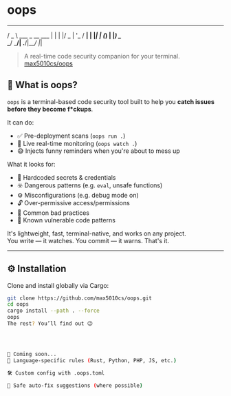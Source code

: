 # oops

  ___                  
 / _ \  ___  _ __  ___ 
| | | |/ _ \| '_ \/ __|
| |_| | (_) | |_) \__ \
 \___/ \___/| .__/|___/
            |_|        


> A real-time code security companion for your terminal.  
> [max5010cs/oops](https://github.com/max5010cs/oops)

## 🤔 What is oops?

`oops` is a terminal-based code security tool built to help you **catch issues before they become f*ckups**.

It can do:

- ✅ Pre-deployment scans (`oops run .`)
- 👀 Live real-time monitoring (`oops watch .`)
- 😅 Injects funny reminders when you're about to mess up

What it looks for:

- 🔐 Hardcoded secrets & credentials
- ☣️ Dangerous patterns (e.g. `eval`, unsafe functions)
- ⚙️ Misconfigurations (e.g. debug mode on)
- 🔓 Over-permissive access/permissions
- 🤡 Common bad practices
- 🧠 Known vulnerable code patterns

It's lightweight, fast, terminal-native, and works on any project.  
You write — it watches. You commit — it warns. That's it.

---

## ⚙️ Installation

Clone and install globally via Cargo:

```bash
git clone https://github.com/max5010cs/oops.git
cd oops
cargo install --path . --force
oops
The rest? You’ll find out 😉




🚧 Coming soon...
💬 Language-specific rules (Rust, Python, PHP, JS, etc.)

🛠 Custom config with .oops.toml

🧹 Safe auto-fix suggestions (where possible)
